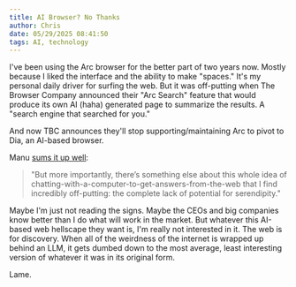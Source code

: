 ```yaml
---
title: AI Browser? No Thanks
author: Chris
date: 05/29/2025 08:41:50 
tags: AI, technology
---
```


I've been using the Arc browser for the better part of two years now. Mostly because I liked the interface and the ability to make "spaces." It's my personal daily driver for surfing the web. But it was off-putting when The Browser Company announced their "Arc Search" feature that would produce its own AI (haha) generated page to summarize the results. A "search engine that searched for you."

And now TBC announces they'll stop supporting/maintaining Arc to pivot to Dia, an AI-based browser.

Manu [sums it up well](https://manuelmoreale.com/on-browsers-ai-and-the-web):

>"But more importantly, there’s something else about this whole idea of chatting-with-a-computer-to-get-answers-from-the-web that I find incredibly off-putting: the complete lack of potential for serendipity."

Maybe I'm just not reading the signs. Maybe the CEOs and big companies know better than I do what will work in the market. But whatever this AI-based web hellscape they want is, I'm really not interested in it. The web is for discovery. When all of the weirdness of the internet is wrapped up behind an LLM, it gets dumbed down to the most average, least interesting version of whatever it was in its original form.

Lame.